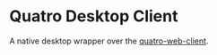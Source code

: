 # Quatro Desktop Client

A native desktop wrapper over the [quatro-web-client](https://github.com/usequatro/quatro-web-client).
 